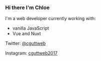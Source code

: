 ### Hi there I'm Chloe

I'm a web developer currently working with:

- vanilla JavaScript
- Vue and Nuxt

Twitter: [@cguttweb](https://twitter.com/cguttweb)

Instagram: [cguttweb2017](https://instagram.com/cguttweb2017)

<!--
**cguttweb/cguttweb** is a ✨ _special_ ✨ repository because its `README.md` (this file) appears on your GitHub profile.

Here are some ideas to get you started:

- 🔭 I’m currently working on ...
- 🌱 I’m currently learning ...
- 👯 I’m looking to collaborate on ...
- 🤔 I’m looking for help with ...
- 💬 Ask me about ...
- 📫 How to reach me: ...
- 😄 Pronouns: ...
- ⚡ Fun fact: ...
-->
